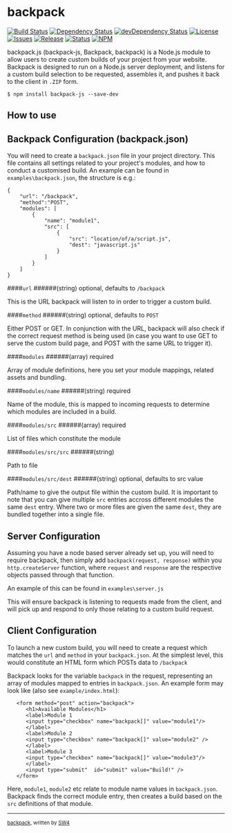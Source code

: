 backpack
======

[![Build Status](https://img.shields.io/travis/sw4/backpack-js.svg?style=flat-square)](https://travis-ci.org/sw4/backpack-js)
[![Dependency Status](https://img.shields.io/david/sw4/backpack-js.svg?style=flat-square)](https://david-dm.org/sw4/backpack-js)
[![devDependency Status](https://img.shields.io/david/dev/sw4/backpack-js.svg?style=flat-square)](https://david-dm.org/sw4/backpack-js#info=devDependencies)
[![License](http://img.shields.io/badge/license-MIT-green.svg?style=flat-square)](https://github.com/sw4/backpack-js/blob/master/LICENSE-MIT.md)
[![Issues](https://img.shields.io/github/issues/sw4/backpack-js.svg?style=flat-square)](https://github.com/sw4/backpack-js/issues)
[![Release](https://img.shields.io/github/release/sw4/backpack-js.svg?style=flat-square)](https://github.com/sw4/backpack-js/releases)
[![Status](https://badge.fury.io/gh/sw4%2Fbackpack.png)](https://github.com/sw4/backpack-js)
[![NPM](https://badge.fury.io/js/backpack.png)](https://www.npmjs.org/package/backpack)

backpack.js (backpack-js, Backpack, backpack) is a Node.js module to allow users to create custom builds of your project from your website. Backpack is designed to run on a Node.js server deployment, and listens for a custom build selection to be requested, assembles it, and pushes it back to the client in `.ZIP` form.

`$ npm install backpack-js --save-dev`

How to use
---


Backpack Configuration (backpack.json)
-----

You will need to create a `backpack.json` file in your project directory. This file contains all settings related to your project's modules, and how to conduct a customised build. An example can be found in `examples\backpack.json`, the structure is e.g.:

```
{
    "url": "/backpack",
	"method":"POST",
    "modules": [
        {
            "name": "module1",
            "src": [
                {
                    "src": "location/of/a/script.js",
                    "dest": "javascript.js"
                }
            ]
        }
	]
}
```


####`url`
######(string) optional, defaults to `/backpack`

This is the URL backpack will listen to in order to trigger a custom build.

####`method` 
######(string) optional, defaults to `POST`

Either POST or GET. In conjunction with the URL, backpack will also check if the correct request method is being used (in case you want to use GET to serve the custom build page, and POST with the same URL to trigger it).

####`modules` 
######(array) required

Array of module definitions, here you set your module mappings, related assets and bundling.

####`modules/name` 
######(string) required

Name of the module, this is mapped to incoming requests to determine which modules are included in a build.

####`modules/src` 
######(array) required

List of files which constitute the module

####`modules/src/src` 
######(string) 

Path to file

####`modules/src/dest` 
######(string) optional, defaults to src value

Path/name to give the output file within the custom build. It is important to note that you can give multiple `src` entries accross different modules the same `dest` entry. Where two or more files are given the same `dest`, they are bundled together into a single file.


Server Configuration
-----
Assuming you have a node based server already set up, you will need to require backpack, then simply add `backpack(request, response)` within you `http.createServer` function, where `request` and `response` are the respective objects passed through that function.

An example of this can be found in `examples\server.js`

This will ensure backpack is listening to requests made from the client, and will pick up and respond to only those relating to a custom build request.


Client Configuration
-----
To launch a new custom build, you will need to create a request which matches the `url` and `method` in your `backpack.json`. At the simplest level, this would constitute an HTML form which POSTs data to `/backpack`

Backpack looks for the variable `backpack` in the request, representing an array of modules mapped to entries in `backpack.json`. An example form may look like (also see `example/index.html`):

```(html)
   <form method="post" action="backpack">
      <h1>Available Modules</h1>
      <label>Module 1
      <input type="checkbox" name="backpack[]" value="module1"/>
      </label>
      <label>Module 2
      <input type="checkbox" name="backpack[]" value="module2" />
      </label>
      <label>Module 3
      <input type="checkbox" name="backpack[]" value="module3"/>
      </label>
      <input type="submit"  id="submit" value="Build!" />
   </form>
```

Here, `module1`, `module2` etc relate to module name values in `backpack.json`. Backpack finds the correct module entry, then creates a build based on the `src` definitions of that module.
   
 ---------------------------------------------

<sup>[backpack](https://github.com/sw4/backpack-js), written by [SW4](https://github.com/sw4)</sup>
